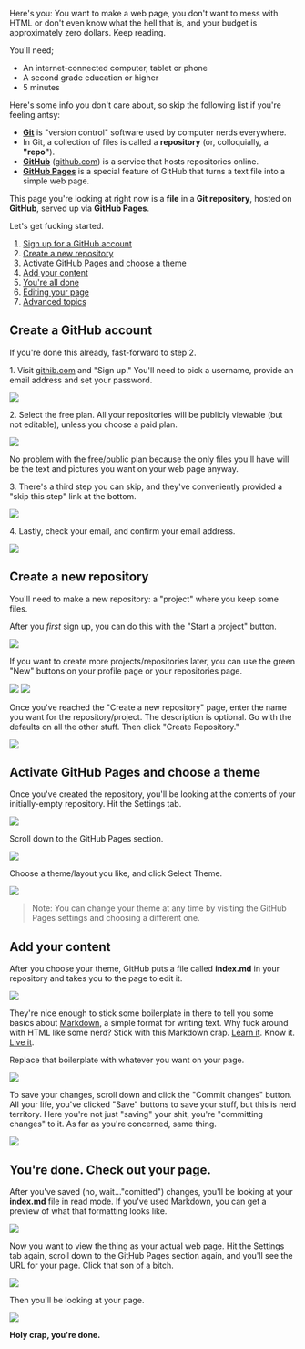Here's you: You want to make a web page, you don't want to mess with HTML or don't even know what the hell that is, and your budget is approximately zero dollars. Keep reading. 

You'll need;

- An internet-connected computer, tablet or phone
- A second grade education or higher 
- 5 minutes 

Here's some info you don't care about, so skip the following list if you're feeling antsy: 

- [**Git**](https://git-scm.com/) is "version control" software used by computer nerds everywhere.
- In Git, a collection of files is called a **repository** (or, colloquially, a **"repo"**).
- [**GitHub**](https://github.com) ([github.com](https://github.com)) is a service that hosts repositories online.
- [**GitHub Pages**](https://pages.github.com) is a special feature of GitHub that turns a text file into a simple web page.

This page you're looking at right now is a **file** in a **Git repository**, hosted on **GitHub**, served up via **GitHub Pages**. 

Let's get fucking started. 

1. [Sign up for a GitHub account](#signup)
2. [Create a new repository ](#create-a-new-repo)
3. [Activate GitHub Pages and choose a theme](#activate-github-pages)
4. [Add your content](#add-your-content)
5. [You're all done](#check-out-your-page)
6. [Editing your page](#edit-your-content)
7. [Advanced topics](#advanced-topics)

<a name="signup"></a>
## Create a GitHub account

If you're done this already, fast-forward to step 2.

1\. Visit [githib.com](https://github.com) and "Sign up." You'll need to pick a username, provide an email address and set your password.

![](img/01-new-account.png)

2\. Select the free plan. All your repositories will be publicly viewable (but not editable), unless you choose a paid plan.

![](img/02-choose-plan.png)

 No problem with the free/public plan because the only files you'll have will be the text and pictures you want on your web page anyway.

3\. There's a third step you can skip, and they've conveniently provided a "skip this step" link at the bottom.

![](img/03-skip-step-3.png)

4\. Lastly, check your email, and confirm your email address.

![](img/04-verify-email.png)

<a name="create-a-new-repo"></a>
## Create a new repository

You'll need to make a new repository: a "project" where you keep some files.

After you *first* sign up, you can do this with the "Start a project" button.

![](img/05-start-a-project.png)

If you want to create more projects/repositories later, you can use the green "New" buttons on your profile page or your repositories page.

![](img/06-new-repo.png)
![](img/07-new-repo-2.png)

Once you've reached the "Create a new repository" page, enter the name you want for the repository/project. The description is optional. Go with the defaults on all the other stuff. Then click "Create Repository."

![](img/08-create-repo.png)

<a name="activate-github-pages"></a>
## Activate GitHub Pages and choose a theme

Once you've created the repository, you'll be looking at the contents of your initially-empty repository. Hit the Settings tab.

![](img/09-settings.png)

Scroll down to the GitHub Pages section.

![](img/10-choose-a-theme.png)

Choose a theme/layout you like, and click Select Theme.

![](img/11-select-theme.png)

>Note: You can change your theme at any time by visiting the GitHub Pages settings and choosing a different one.

<a name="add-your-content"></a>
## Add your content

After you choose your theme, GitHub puts a file called **index.md** in your repository and takes you to the page to edit it.

![](img/12-editing-index-page.png)

They're nice enough to stick some boilerplate in there to tell you some basics about [Markdown](https://guides.github.com/features/mastering-markdown/), a simple format for writing text. Why fuck around with HTML like some nerd? Stick with this Markdown crap. [Learn it](https://github.com/adam-p/markdown-here/wiki/Markdown-Cheatsheet). Know it. [Live it](https://www.youtube.com/watch?v=P8E7_u2qgjE).

Replace that boilerplate with whatever you want on your page.

![](img/13-adding-my-content.png)

To save your changes, scroll down and click the "Commit changes" button. All your life, you've clicked "Save" buttons to save your stuff, but this is nerd territory. Here you're not just "saving" your shit, you're "committing changes" to it. As far as you're concerned, same thing.

![](img/14-commit-change-button.png)

<a name="check-out-your-page"></a>
## You're done. Check out your page.

After you've saved (no, wait..."comitted") changes, you'll be looking at your **index.md** file in read mode. If you've used Markdown, you can get a preview of what that formatting looks like.

![](img/15-looking-at-index.png)

Now you want to view the thing as your actual web page. Hit the Settings tab again, scroll down to the GitHub Pages section again, and you'll see the URL for your page. Click that son of a bitch.

![](img/16-settings-again-for-url.png)

Then you'll be looking at your page.

![](img/17-here-is-your-page.png)

**Holy crap, you're done.**


